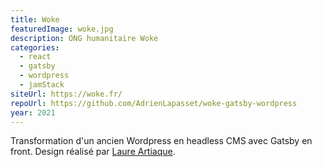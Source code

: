 ```yaml
---
title: Woke
featuredImage: woke.jpg
description: ONG humanitaire Woke
categories:
  - react
  - gatsby
  - wordpress
  - jamStack
siteUrl: https://woke.fr/
repoUrl: https://github.com/AdrienLapasset/woke-gatsby-wordpress
year: 2021
---
```

Transformation d'un ancien Wordpress en headless CMS avec Gatsby en front. Design réalisé par <a href="https://alor.design/" target="_blank" rel="noopener noreferrer"> Laure Artiaque</a>.
